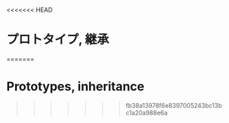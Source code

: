<<<<<<< HEAD
# プロトタイプ, 継承
=======
# Prototypes, inheritance
>>>>>>> fb38a13978f6e8397005243bc13bc1a20a988e6a
